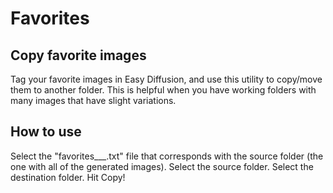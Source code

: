 # Favorites
## Copy favorite images
Tag your favorite images in Easy Diffusion, and use this utility to copy/move them to another folder.  This is helpful when you have working folders with many images that have slight variations.

## How to use
Select the "favorites___.txt" file that corresponds with the source folder (the one with all of the generated images).  Select the source folder.  Select the destination folder.  Hit Copy!
